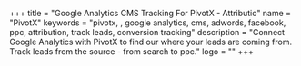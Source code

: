 +++
title = "Google Analytics CMS Tracking For PivotX - Attributio"
name = "PivotX"
keywords = "pivotx, , google analytics, cms, adwords, facebook, ppc, attribution, track leads, conversion tracking"
description = "Connect Google Analytics with PivotX to find our where your leads are coming from. Track leads from the source - from search to ppc."
logo = ""
+++
